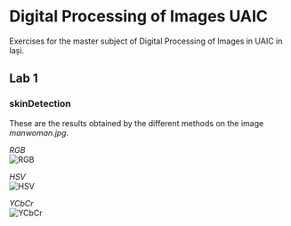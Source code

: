# Digital Processing of Images UAIC
Exercises for the master subject of Digital Processing of Images in UAIC in Iași.  

## Lab 1
### skinDetection
These are the results obtained by the different methods on the image _manwoman.jpg_.  

*RGB*  
![RGB](https://i.imgur.com/ozp9B48.png "RGB")  

*HSV*  
![HSV](https://i.imgur.com/Fh7MWX9.png "HSV")  

*YCbCr*  
![YCbCr](https://i.imgur.com/uspNcbJ.png "YCbCr")  